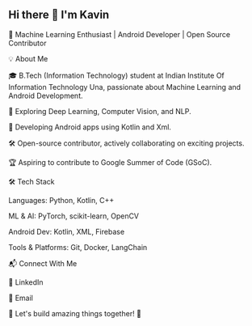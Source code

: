 ## Hi there 👋 I'm Kavin 
🚀 Machine Learning Enthusiast | Android Developer | Open Source Contributor

💡 About Me

🎓 B.Tech (Information Technology) student at Indian Institute Of Information Technology Una, passionate about Machine Learning and Android Development.

🤖 Exploring Deep Learning, Computer Vision, and NLP.

📱 Developing Android apps using Kotlin and Xml.

🛠️ Open-source contributor, actively collaborating on exciting projects.

🏆 Aspiring to contribute to Google Summer of Code (GSoC).

🛠️ Tech Stack

Languages: Python, Kotlin, C++

ML & AI: PyTorch, scikit-learn, OpenCV

Android Dev: Kotlin, XML, Firebase

Tools & Platforms: Git, Docker, LangChain

📬 Connect With Me

💼 LinkedIn

📧 Email

💙 Let's build amazing things together! 🚀
